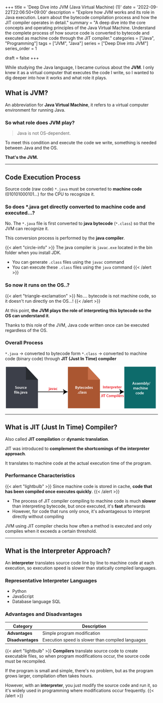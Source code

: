 +++
title = 'Deep Dive into JVM (Java Virtual Machine) (1)'
date = '2022-09-22T22:06:50+09:00'
description = "Explore how JVM works and its role in Java execution. Learn about the bytecode compilation process and how the JIT compiler operates in detail."
summary = "A deep dive into the core concepts and operating principles of the Java Virtual Machine. Understand the complete process of how source code is converted to bytecode and executed as machine code through the JIT compiler."
categories = ["Java", "Programming"]
tags = ["JVM", "Java"]
series = ["Deep Dive into JVM"]
series_order = 1

draft = false
+++

While studying the Java language, I became curious about the **JVM**.
I only knew it as a virtual computer that executes the code I write,
so I wanted to dig deeper into how it works and what role it plays.

## What is JVM?

An abbreviation for **Java Virtual Machine**, it refers to a virtual computer environment for running Java.

### So what role does JVM play?

> Java is not OS-dependent.

To meet this condition and execute the code we write, something is needed between Java and the OS.

**That's the JVM.**

---

## Code Execution Process

Source code (raw code) `*.java` must be converted to **machine code** (010101000101...) for the CPU to recognize it.

### So does *.java get directly converted to machine code and executed...?

No. The `*.java` file is first converted to **java bytecode** (`*.class`) so that the JVM can recognize it.

This conversion process is performed by the **java compiler**.

{{< alert "circle-info" >}}
The java compiler is `javac.exe` located in the bin folder when you install JDK.
- You can generate `.class` files using the `javac` command
- You can execute these `.class` files using the `java` command
{{< /alert >}}

### So now it runs on the OS..?

{{< alert "triangle-exclamation" >}}
No.... bytecode is not machine code, so it doesn't run directly on the OS...!
{{< /alert >}}

At this point, **the JVM plays the role of interpreting this bytecode so the OS can understand it**.

Thanks to this role of the JVM, Java code written once can be executed regardless of the OS.

### Overall Process

`*.java` → converted to bytecode form `*.class` → converted to machine code (binary code) through **JIT (Just In Time) compiler**

![JVM_process](jvm_process.png)

---

## What is JIT (Just In Time) Compiler?

Also called **JIT compilation** or **dynamic translation**.

JIT was introduced to **complement the shortcomings of the interpreter approach**.

It translates to machine code at the actual execution time of the program.

### Performance Characteristics

{{< alert "lightbulb" >}}
Since machine code is stored in cache, **code that has been compiled once executes quickly**.
{{< /alert >}}

- The process of JIT compiler compiling to machine code is much **slower** than interpreting bytecode, but once executed, it's **fast** afterwards
- However, for code that runs only once, it's advantageous to interpret directly without compiling

JVM using JIT compiler checks how often a method is executed and only compiles when it exceeds a certain threshold.

---

## What is the Interpreter Approach?

An **interpreter** translates source code line by line to machine code at each execution, so execution speed is slower than statically compiled languages.

### Representative Interpreter Languages

- Python
- JavaScript
- Database language SQL

### Advantages and Disadvantages

| Category | Description |
|------|------|
| **Advantages** | Simple program modification |
| **Disadvantages** | Execution speed is slower than compiled languages |

{{< alert "lightbulb" >}}
**Compilers** translate source code to create executable files, so when program modifications occur, the source code must be recompiled.

If the program is small and simple, there's no problem, but as the program grows larger, compilation often takes hours.

However, with an **interpreter**, you just modify the source code and run it, so it's widely used in programming where modifications occur frequently.
{{< /alert >}}
